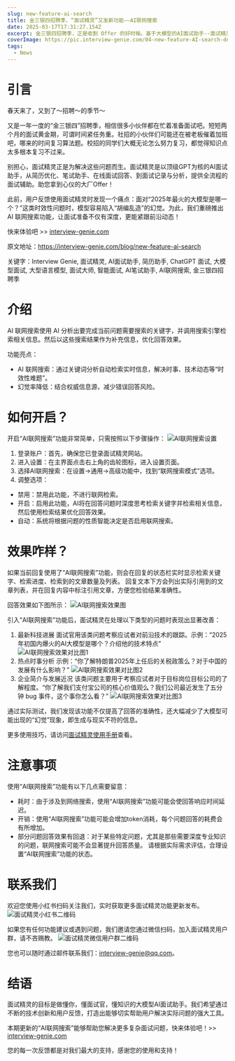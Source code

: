 ```yaml
---
slug: new-feature-ai-search
title: 金三银四招聘季，“面试精灵”又发新功能——AI联网搜索
date: 2025-03-17T17:31:27.154Z
excerpt: 金三银四招聘季，正是收割 Offer 的好时候。基于大模型的AI面试助手--面试精灵又添新功能：AI联网搜索。通过网络检索最新的技术发展、时事分析、公司简介信息，提高实效性问题回复效果，降低大模型幻觉率，助您拿到心仪 Offer。赶紧注册体验吧！
coverImage: https://pic.interview-genie.com/04-new-feature-AI-search-demo.jpg
tags:
  - News
---
```


# 引言
春天来了，又到了～招聘～的季节～

又是一年一度的“金三银四”招聘季，相信很多小伙伴都在忙着准备面试吧。短短两个月的面试黄金期，可谓时间紧任务重。社招的小伙伴们可能还在被老板催着加班吧，哪来的时间复习算法题。校招的同学们大概无论怎么努力复习，都觉得知识点太多根本复习不过来。

别担心，面试精灵正是为解决这些问题而生。面试精灵是以顶级GPT为核的AI面试助手，从简历优化、笔试助手、在线面试回答、到面试记录与分析，提供全流程的面试辅助。助您拿到心仪的大厂Offer！

此前，用户反馈使用面试精灵时发现一个痛点：面对“2025年最火的大模型是哪一个？”这类时效性问题时，模型容易陷入“胡编乱造”的幻觉。为此，我们重磅推出 AI 联网搜索功能，让面试准备不仅有深度，更能紧跟前沿动态！

快来体验吧 >> [interview-genie.com](https://interview-genie.com)

原文地址：https://interview-genie.com/blog/new-feature-ai-search

关键字：Interview Genie, 面试精灵, AI面试助手, 简历助手, ChatGPT 面试, 大模型面试, 大型语言模型, 面试大师, 智能面试, AI笔试助手, AI联网搜索, 金三银四招聘季

# 介绍
AI 联网搜索使用 AI 分析出要完成当前问题需要搜索的关键字，并调用搜索引擎检索相关信息。然后以这些搜索结果作为补充信息，优化回答效果。

功能亮点：
- AI 联网搜索：通过关键词分析自动检索实时信息，解决时事、技术动态等“时效性难题”。
- 幻觉率降低：结合权威信息源，减少错误回答风险。

# 如何开启？
开启“AI联网搜索”功能非常简单，只需按照以下步骤操作：
![AI联网搜索设置](https://pic.interview-genie.com/04-new-feature-AI-search-settings.png)

1. 登录账户：首先，确保您已登录面试精灵网站。
2. 进入设置：在主界面点击右上角的齿轮图标，进入设置页面。
3. 选择AI联网搜索：在设置->通用->高级功能中，找到“联网搜索模式”选项。
4. 调整选项：
- 禁用：禁用此功能，不进行联网检索。
- 开启：启用此功能，AI将在回答问题时深度思考检索关键字并检索相关信息，然后使用检索结果优化回答效果。
- 自动：系统将根据问题的性质智能决定是否启用联网搜索。

# 效果咋样？
如果当前回复使用了“AI联网搜索”功能，则会在回复的状态栏实时显示检索关键字、检索进度、检索到的文章数量及列表。
回复文本下方会列出实际引用到的文章列表，并在回复内容中标注引用文章，方便您检验结果准确性。

回答效果如下图所示：
![AI联网搜索效果图](https://pic.interview-genie.com/04-new-feature-AI-search-demo.jpg)

引入“AI联网搜索”功能后，面试精灵在处理以下类型的问题时表现出显著改善：

1. 最新科技进展
   面试官用该类问题考察应试者对前沿技术的跟踪。示例：“2025年初国内爆火的AI大模型是哪个？介绍他的技术特点”
   ![AI联网搜索效果对比图1](https://pic.interview-genie.com/04-new-feature-AI-search-compare1.jpg)
2. 热点时事分析
   示例：“你了解特朗普2025年上任后的关税政策么？对于中国的发展有什么影响？”
   ![AI联网搜索效果对比图2](https://pic.interview-genie.com/04-new-feature-AI-search-compare2.jpg)
3. 企业简介与发展近况
   该类问题主要用于考察应试者对于目标岗位目标公司的了解程度。“你了解我们支付宝公司的核心价值观么？我们公司最近发生了五分钟 bug 事件，这个事你怎么看？”
   ![AI联网搜索效果对比图3](https://pic.interview-genie.com/04-new-feature-AI-search-compare3.jpg)

通过实际测试，我们发现该功能不仅提高了回答的准确性，还大幅减少了大模型可能出现的“幻觉”现象，即生成与现实不符的信息。

更多使用技巧，请访问[面试精灵使用手册](https://interview-genie.com/blog/how2use)查看。

# 注意事项
使用“AI联网搜索”功能有以下几点需要留意：
- 耗时：由于涉及到网络搜索，使用“AI联网搜索”功能可能会使回答响应时间延迟。
- 开销：使用“AI联网搜索”功能可能会增加token消耗，每个问题回答的耗费会有所增加。
- 部分问题回答效果有回退：对于某些特定问题，尤其是那些需要深度专业知识的问题，联网搜索可能不会显著提升回答质量。
请根据实际需求评估，合理设置“AI联网搜索”功能的状态。


# 联系我们
欢迎您使用小红书扫码关注我们，实时获取更多面试精灵功能更新发布。
![面试精灵小红书二维码](https://pic.interview-genie.com/interview-genie-XiaoHongShu.jpg)

如果您有任何功能建议或遇到问题，我们邀请您通过微信扫码，加入面试精灵用户群，请不吝赐教。
![面试精灵微信用户群二维码](https://pic.interview-genie.com/interview-genie-WeixinGroup.jpg)

您也可以随时通过邮件联系我们：[interview-genie@qq.com](mailto:interview-genie@qq.com)。

# 结语
面试精灵的目标是做懂你，懂面试官，懂知识的大模型AI面试助手。我们希望通过不断的技术创新和用户反馈，打造出能够切实帮助用户解决实际问题的强大工具。

本期更新的“AI联网搜索”能够帮助您解决更多复杂面试问题，快来体验吧！>> [interview-genie.com](https://interview-genie.com)

您的每一次反馈都是对我们最大的支持，感谢您的使用和支持！